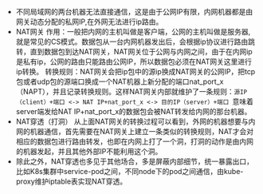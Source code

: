 - 不同局域网的两台机器无法直接通信，这是由于公网IP有限，内网机器都是由网关动态分配的私网IP,在外网无法进行ip路由。
- NAT网关
作用：一般把内网的主机叫做是客户端，公网的主机叫做是服务器,就是常见的CS模式。数据包从一台内网机器发出后，会根据ip协议进行路由跳转，直到数据包到达NAT网关，NAT网关位于公网与内网之间，由于在内网ip是私有ip，公网的路由只能路由公网IP，所以数据包必须在NAT网关这里进行ip转换。
转换规则：NAT网关会把ip包中的源ip换成NAT网关的公网IP，把tcp包或者udp包的源端口换成一个NAT机器上新分配的端口nat_port_x（NAPT），并且记录转换规则。这样NAT网关内部就维护了一条规则：```源IP（client）+端口 <-> NAT IP+nat_port_x <-> 目的IP（server）+端口 ```意味着server端发给NAT IP+nat_port_x的数据包会被NAT转发给内网的那台机器。
- NAT穿透（打洞）
从上面NAT网关的转换过程可以看到，外网的机器想要与内网的机器通信，首先需要在NAT网关上建立一条类似的转换规则，NAT才会对相应的数据包进行路由转发，也即在内网上打了一个洞，打洞的动作是由内网的机器发起，并且其他外部IP不能利用这个洞。
- 除此之外，NAT穿透也多见于其他场合，多是屏蔽内部细节，统一暴露出口，比如K8s集群中service-pod之间，不同node下的pod之间通信，由kube-proxy维护iptable表实现NAT穿透。